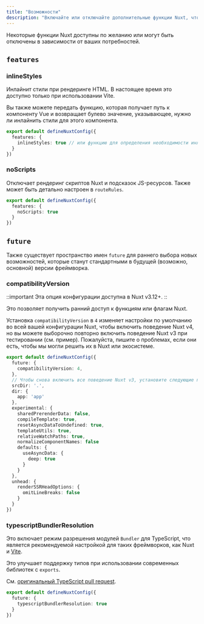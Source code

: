 ```yaml
---
title: "Возможности"
description: "Включайте или отключайте дополнительные функции Nuxt, чтобы открыть новые возможности."
---
```


Некоторые функции Nuxt доступны по желанию или могут быть отключены в зависимости от ваших потребностей.

## `features`

### inlineStyles

Инлайнит стили при рендеринге HTML. В настоящее время это доступно только при использовании Vite.

Вы также можете передать функцию, которая получает путь к компоненту Vue и возвращает булево значение, указывающее, нужно ли инлайнить стили для этого компонента.

```ts [nuxt.config.ts]
export default defineNuxtConfig({
  features: {
    inlineStyles: true // или функцию для определения необходимости инлайна стилей
  }
})
```

### noScripts

Отключает рендеринг скриптов Nuxt и подсказок JS-ресурсов. Также может быть детально настроен в `routeRules`.

```ts [nuxt.config.ts]
export default defineNuxtConfig({
  features: {
    noScripts: true
  }
})
```

## `future`

Также существует пространство имен `future` для раннего выбора новых возможностей, которые станут стандартными в будущей (возможно, основной) версии фреймворка.

### compatibilityVersion

::important
Эта опция конфигурации доступна в Nuxt v3.12+.
::

Это позволяет получить ранний доступ к функциям или флагам Nuxt.

Установка `compatibilityVersion` в `4` изменяет настройки по умолчанию во всей вашей
конфигурации Nuxt, чтобы включить поведение Nuxt v4, но вы можете выборочно повторно включить поведение Nuxt v3
при тестировании (см. пример). Пожалуйста, пишите о проблемах, если они есть, чтобы мы могли
решить их в Nuxt или экосистеме.

```ts
export default defineNuxtConfig({
  future: {
    compatibilityVersion: 4,
  },
  // Чтобы снова включить все поведение Nuxt v3, установите следующие параметры:
  srcDir: '.',
  dir: {
    app: 'app'
  },
  experimental: {
    sharedPrerenderData: false,
    compileTemplate: true,
    resetAsyncDataToUndefined: true,
    templateUtils: true,
    relativeWatchPaths: true,
    normalizeComponentNames: false
    defaults: {
      useAsyncData: {
        deep: true
      }
    }
  },
  unhead: {
    renderSSRHeadOptions: {
      omitLineBreaks: false
    }
  }
})
```

### typescriptBundlerResolution

Это включает режим разрешения модулей `Bundler` для TypeScript, что является рекомендуемой настройкой
для таких фреймворков, как Nuxt и [Vite](https://vitejs.dev/guide/performance.html#reduce-resolve-operations).

Это улучшает поддержку типов при использовании современных библиотек с `exports`.

См. [оригинальный TypeScript pull request](https://github.com/microsoft/TypeScript/pull/51669).

```ts [nuxt.config.ts]
export default defineNuxtConfig({
  future: {
    typescriptBundlerResolution: true
  }
})
```
